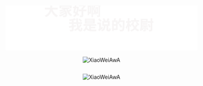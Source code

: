 <div id="title" align="center">
    <img src="Welcome.svg" alt="Welcome Image" />
    <div style="display: flex; justify-content: space-around; align-items: center; width: 100%;">
        <p><img src="https://github-readme-stats.vercel.app/api?username=XiaoWeiAwA&card_width=500&show_icons=true&locale=cn" alt="XiaoWeiAwA" /></p>
    </div>
    <div style="display: flex; justify-content: space-around; align-items: center; width: 100%;">
        <p><img src="https://github-readme-stats.vercel.app/api/top-langs?username=XiaoWeiAwA&card_width=500&show_icons=true&locale=cn&layout=compact" alt="XiaoWeiAwA" /></p>
    </div>
</div>
